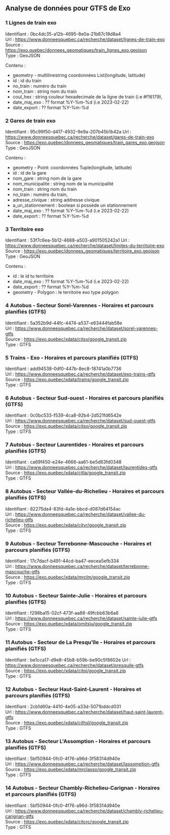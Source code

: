 ## Analyse de données pour GTFS de Exo
### 1 Lignes de train exo
Identifiant : 0bc4dc35-a12b-4695-8e0a-21b87c18d8a4  
Url : https://www.donneesquebec.ca/recherche/dataset/lignes-de-train-exo  
Source : https://exo.quebec/donnees_geomatiques/train_lignes_exo.geojson  
Type : GeoJSON  

Contenu :
- geometry - multilinestring coordonnées List(longitude, latitude)  
- id : id du train
- no_train : numéro du train
- nom_train : string nom du train
- coul_hex : string couleur hexadecimale de la ligne de train (i.e #f16179),
- date_maj_exo : ?? format %Y-%m-%d (i.e 2023-02-22)
- date_export : ?? format %Y-%m-%d

### 2 Gares de train exo
Identifiant : 95c99f50-d417-4932-9e9a-207b45b1b42a
Url : https://www.donneesquebec.ca/recherche/dataset/gares-de-train-exo  
Source : https://exo.quebec/donnees_geomatiques/train_gares_exo.geojson
Type : GeoJSON  

Contenu :  
- geometry - Point: coordonnées Tuple(longitude, latitude)
- id : id de la gare
- nom_gare : string nom de la gare
- nom_municipalite : string nom de la municipalité
- nom_train : string nom du train
- no_train : numéro du train,
- adresse_civique : string addresse civique
- a_un_stationnement : boolean si possède un stationnement
- date_maj_exo : ?? format %Y-%m-%d (i.e 2023-02-22)
- date_export : ?? format %Y-%m-%d

### 3 Territoire exo
Identifiant : 53f7c6ea-5b12-4688-a503-a901505242a1
Url : https://www.donneesquebec.ca/recherche/dataset/limites-du-territoire-exo  
Source : https://exo.quebec/donnees_geomatiques/territoire_exo.geojson  
Type : GeoJSON  

Contenu :  
- id : le id tu territoire
- date_maj_exo : ?? format %Y-%m-%d (i.e 2023-02-22)
- date_export : ?? format %Y-%m-%d
- geometry - Polygon : le territoire exo type polygon

### 4 Autobus - Secteur Sorel-Varennes - Horaires et parcours planifiés (GTFS)
Identifiant : 5a352b9d-44fc-4474-a537-e63444fab58e  
Url : https://www.donneesquebec.ca/recherche/dataset/sorel-varennes-gtfs  
Source : https://exo.quebec/xdata/citsv/google_transit.zip  
Type : GTFS


### 5 Trains - Exo - Horaires et parcours planifiés (GTFS)
Identifiant : add94538-0df0-447b-8ec8-18741a0b7736  
Url : https://www.donneesquebec.ca/recherche/dataset/exo-trains-gtfs  
Source : 	https://exo.quebec/xdata/trains/google_transit.zip  
Type : GTFS


### 6 Autobus - Secteur Sud-ouest - Horaires et parcours planifiés (GTFS)
Identifiant : 0c0bc533-f539-4ca8-92b4-2d521fd6542e  
Url : https://www.donneesquebec.ca/recherche/dataset/sud-ouest-gtfs  
Source : 	https://exo.quebec/xdata/citso/google_transit.zip  
Type : GTFS

### 7 Autobus - Secteur Laurentides - Horaires et parcours planifiés (GTFS) 
Identifiant : ca69f450-e24e-4666-aa61-be5d63fd0348  
Url : https://www.donneesquebec.ca/recherche/dataset/laurentides-gtfs  
Source : https://exo.quebec/xdata/citla/google_transit.zip  
Type : GTFS

### 8 Autobus - Secteur Vallée-du-Richelieu - Horaires et parcours planifiés (GTFS) 
Identifiant : 82275da4-83fd-4a1e-bbcd-d087d64154ac  
Url : https://www.donneesquebec.ca/recherche/dataset/vallee-du-richelieu-gtfs  
Source : https://exo.quebec/xdata/citvr/google_transit.zip  
Type : GTFS

### 9 Autobus - Secteur Terrebonne-Mascouche - Horaires et parcours planifiés (GTFS)
Identifiant : 17c7dacf-b491-44cd-ba47-eecea5efb334  
Url : https://www.donneesquebec.ca/recherche/dataset/terrebonne-mascouche-gtfs  
Source : https://exo.quebec/xdata/mrclm/google_transit.zip  
Type : GTFS

### 10 Autobus - Secteur Sainte-Julie - Horaires et parcours planifiés (GTFS) 
Identifiant : f298ba15-02cf-473f-aa88-49fcbb63b6a6  
Url : https://www.donneesquebec.ca/recherche/dataset/sainte-julie-gtfs  
Source : https://exo.quebec/xdata/omitsju/google_transit.zip  
Type : GTFS

### 11 Autobus - Secteur de La Presqu'île - Horaires et parcours planifiés (GTFS)
Identifiant : be1cca17-d9e8-45b8-b59b-be90c5f8602e
Url : https://www.donneesquebec.ca/recherche/dataset/presquile-gtfs  
Source : https://exo.quebec/xdata/citpi/google_transit.zip  
Type : GTFS

### 12 Autobus - Secteur Haut-Saint-Laurent - Horaires et parcours planifiés (GTFS)
Identifiant : 2cb1d60a-4410-4e05-a33d-5071bddcd031  
Url : https://www.donneesquebec.ca/recherche/dataset/haut-saint-laurent-gtfs  
Source : https://exo.quebec/xdata/cithsl/google_transit.zip    
Type : GTFS

### 13 Autobus - Secteur L'Assomption - Horaires et parcours planifiés (GTFS)
Identifiant : 5bf50944-0fc0-4f76-a96d-3f58314d940e  
Url : https://www.donneesquebec.ca/recherche/dataset/lassomption-gtfs    
Source : https://exo.quebec/xdata/mrclasso/google_transit.zip  
Type : GTFS

### 14 Autobus - Secteur Chambly-Richelieu-Carignan - Horaires et parcours planifiés (GTFS)
Identifiant : 5bf50944-0fc0-4f76-a96d-3f58314d940e  
Url : https://www.donneesquebec.ca/recherche/dataset/chambly-richelieu-carignan-gtfs  
Source : https://exo.quebec/xdata/citcrc/google_transit.zip  
Type : GTFS
